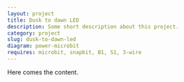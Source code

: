 ```yaml
---
layout: project
title: Dusk to dawn LED
description: Some short description about this project.
category: project
slug: dusk-to-dawn-led
diagram: power-microbit
requires: microbit, snapbit, B1, S1, 3-wire
---
```


Here comes the content.